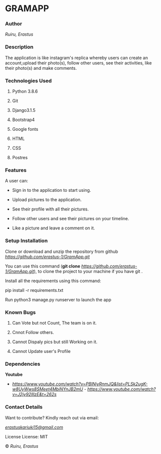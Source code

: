 # **GRAMAPP**

### **Author**

*Ruiru, Erastus*

### **Description**

The application is like instagram's replica whereby users can create an account,upload their photo(s), follow other users, see their activities, like their photo(s) and make comments.

### **Technologies Used**

1) Python 3.8.6

2) Git

3) Django3.1.5

4) Bootstrap4

5) Google fonts

6) HTML

7) CSS

8) Postres

### **Features**

A user can:

- Sign in to the application to start using.

- Upload pictures to the application.

- See their profile with all their pictures.

- Follow other users and see their pictures on your timeline.

- Like a picture and leave a comment on it.

### **Setup Installation**

Clone or download and unzip the repository from github *https://github.com/erastus-1/GramApp.git*

You can use this command (**git clone** *https://github.com/erastus-1/GramApp.git*), to clone the project to your machine if you have git .

Install all the requirements using this command:

pip install -r requirements.txt

Run python3 manage.py runserver to launch the app

### **Known Bugs**

1) Can Vote but not Count, The team is on it.

2) Cnnot Follow others.

3) Cannot Dispaly pics but still Working on it.

4) Cannot Update user's Profile 

### **Dependencies**

**Youtube**
 - *https://www.youtube.com/watch?v=PBlNjyRnmJQ&list=PLSk2ugK-w8UyWws8SMeet4MbiNYnJB2mU - https://www.youtube.com/watch?v=J2jy92lllzE&t=262s*

### **Contact Details**
Want to contribute? Kindly reach out via email:

*erastuskariuki15@gmail.com*

License
License: MIT

© *Ruiru, Erastus*